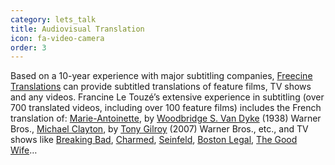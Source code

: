 ```yaml
---
category: lets_talk
title: Audiovisual Translation
icon: fa-video-camera
order: 3
---
```

Based on a 10-year experience with major subtitling companies, [Freecine Translations](http://freecinetranslations.com/) can provide subtitled translations of feature films, TV shows and any videos. Francine Le Touzé’s extensive experience in subtitling (over 700 translated videos, including over 100 feature films) includes the French translation of: [Marie-Antoinette](http://en.wikipedia.org/wiki/Marie_Antoinette_(1938_film)), by [Woodbridge S. Van Dyke](http://fr.wikipedia.org/wiki/Woodbridge_S._Van_Dyke) (1938) Warner Bros., [Michael Clayton](http://en.wikipedia.org/wiki/Michael_Clayton_(film)), by [Tony Gilroy](http://en.wikipedia.org/wiki/Tony_Gilroy) (2007) Warner Bros., etc., and TV shows like [Breaking Bad](http://en.wikipedia.org/wiki/Breaking_Bad), [Charmed](http://en.wikipedia.org/wiki/Charmed), [Seinfeld](http://en.wikipedia.org/wiki/Seinfeld), [Boston Legal](http://en.wikipedia.org/wiki/Boston_Legal), [The Good Wife](http://en.wikipedia.org/wiki/The_Good_Wife)…